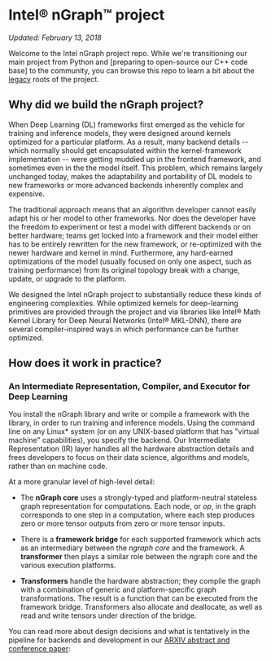 # Intel® nGraph™ project

*Updated: February 13, 2018* 

Welcome to the Intel nGraph project repo. While we're transitioning our main
project from Python and [preparing to open-source our C++ code base] to the 
community, you can browse this repo to learn a bit about the [legacy] roots of 
the project.  


## Why did we build the nGraph project?

When Deep Learning (DL) frameworks first emerged as the vehicle for training and
inference models, they were designed around kernels optimized for a particular 
platform. As a result, many backend details -- which normally should get 
encapsulated within the kernel-framework implementation -- were getting muddied 
up in the frontend framework, and sometimes even in the the model itself. This 
problem, which remains largely unchanged today, makes the adaptability and 
portability of DL models to new frameworks or more advanced backends inherently 
complex and expensive. 

The traditional approach means that an algorithm developer cannot easily adapt 
his or her model to other frameworks. Nor does the developer have the freedom to 
experiment or test a model with different backends or on better hardware; teams 
get locked into a framework and their model either has to be entirely rewritten 
for the new framework, or re-optimized with the newer hardware and kernel in 
mind. Furthermore, any hard-earned optimizations of the model (usually focused 
on only one aspect, such as training performance) from its original topology 
break with a change, update, or upgrade to the platform.  

We designed the Intel nGraph project to substantially reduce these kinds of 
engineering complexities. While optimized kernels for deep-learning primitives 
are provided through the project and via libraries like Intel® Math Kernel Library 
for Deep Neural Networks (Intel® MKL-DNN), there are several compiler-inspired 
ways in which performance can be further optimized. 


## How does it work in practice?

### An Intermediate Representation, Compiler, and Executor for Deep Learning


You install the nGraph library and write or compile a framework with the library, 
in order to run training and inference models. Using the command line on any Linux* 
system (or on any UNIX-based platform that has "virtual machine" capabilities), 
you specify the backend. Our Intermediate Representation (IR) layer handles all 
the hardware abstraction details and frees developers to focus on their data 
science, algorithms and models, rather than on machine code.  

At a more granular level of high-level detail: 

* The **nGraph core** uses a strongly-typed and platform-neutral stateless graph 
  representation for computations. Each node, or *op*, in the graph corresponds
  to one step in a computation, where each step produces zero or more tensor
  outputs from zero or more tensor inputs.

* There is a **framework bridge** for each supported framework which acts as an 
  intermediary between the *ngraph core* and the framework. A **transformer** 
  then plays a similar role between the ngraph core and the various execution 
  platforms.

* **Transformers** handle the hardware abstraction; they compile the graph with 
  a combination of generic and platform-specific graph transformations. The result 
  is a function that can be executed from the framework bridge. Transformers also 
  allocate and deallocate, as well as read and write tensors under direction of the
  bridge.
  
You can read more about design decisions and what is tentatively in the 
pipeline for backends and development in our [ARXIV abstract and conference paper]:


[preparing our new C++ code base for open-sourcing]:http://ngraph.nervanasys.com/docs/cpp/ 
[legacy]:legacy-README.rd
[ARXIV abstract and conference paper]:https://arxiv.org/pdf/1801.08058.pdf
